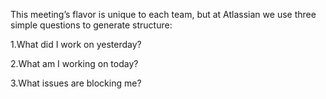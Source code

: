 This meeting’s flavor is unique to each team, but at Atlassian we use three simple questions to generate structure:

1.What did I work on yesterday?

2.What am I working on today?

3.What issues are blocking me?
